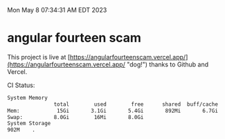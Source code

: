 Mon May  8 07:34:31 AM EDT 2023

# angular fourteen scam


This project is live at [https://angularfourteenscam.vercel.app/](https://angularfourteenscam.vercel.app/ "dog!") thanks to Github and Vercel.

CI Status: 

```bash
System Memory
               total        used        free      shared  buff/cache   available
Mem:            15Gi       3.1Gi       5.4Gi       892Mi       6.7Gi        10Gi
Swap:          8.0Gi        16Mi       8.0Gi
System Storage
902M	.
```
```bash
